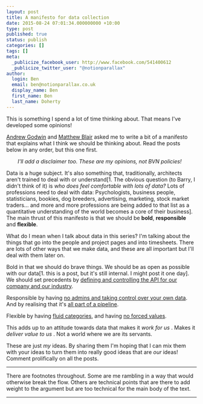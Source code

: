 ```yaml
---
layout: post
title: A manifesto for data collection
date: 2015-08-24 07:01:34.000000000 +10:00
type: post
published: true
status: publish
categories: []
tags: []
meta:
  _publicize_facebook_user: http://www.facebook.com/541400612
  _publicize_twitter_user: "@notionparallax"
author:
  login: Ben
  email: ben@notionparallax.co.uk
  display_name: Ben
  first_name: Ben
  last_name: Doherty
---
```

<p>This is something I spend a lot of time thinking about. That means I've developed some opinions!</p>
<p><a href="https://uk.linkedin.com/pub/andrew-godwin/19/687/316">Andrew Godwin</a> and <a href="https://au.linkedin.com/pub/matthew-blair/70/64/a7">Matthew Blair</a> asked me to write a bit of a manifesto that explains what I think we should be thinking about. Read the posts below in any order, but this one first.<!--more--></p>
<p style="padding-left: 30px;"><em>I'll add a disclaimer too. These are my opinions, not BVN policies!</em></p>
<p>Data is a huge subject. It's also something that, traditionally, architects aren't trained to deal with or understand[1. The obvious question (to Barry, I didn't think of it) is <em>who does feel comfortable with lots of data?</em> Lots of professions need to deal with data: Psychologists, business people, statisticians, bookies, dog breeders, advertising, marketing, stock market traders... and more and more professions are being added to that list as a quantitative understanding of the world becomes a core of their business]. The main thrust of this manifesto is that we should be <strong>bold</strong>, <strong>responsible</strong> and <strong>flexible</strong>.</p>
<p>What do I mean when I talk about data in this series? I'm talking about the things that go into the people and project pages and into timesheets. There are lots of other ways that we make data, and these are all important but I'll deal with them later on.</p>
<p>Bold in that we should do brave things. We should be as open as possible with our data[1. this is a post, but it's still internal. I might post it one day]. We should set precedents by <a title="Define and control the API" href="http://notionparallax.co.uk/?p=1856">defining and controlling the API for our company and our industry</a>.</p>
<p>Responsible by having <a title="No Admins – Control over your own data" href="http://notionparallax.co.uk/?p=1854">no admins and taking control over your own data</a>. And by realising that it's <a title="Asset pipelines" href="http://notionparallax.co.uk/?p=1860">all part of a pipeline</a>.</p>
<p>Flexible by having <a title="Fluid categories" href="http://notionparallax.co.uk/?p=1882">fluid categories</a>, and having <a title="Billing the gender fluid Cardinal – no forced values" href="http://notionparallax.co.uk/?p=1845">no forced values</a>.</p>
<p>This adds up to an attitude towards data that makes it <em>work for us</em> . Makes it <em>deliver value to us</em> . Not a world where we are its servants.</p>
<p>These are just <em>my</em> ideas. By sharing them I'm hoping that I can mix them with your ideas to turn them into really good ideas that are <em>our</em> ideas! Comment prolifically on all the posts.</p>
<hr />
<p>There are footnotes throughout. Some are me rambling in a way that would otherwise break the flow. Others are technical points that are there to add weight to the argument but are too technical for the main body of the text.</p>
<hr />


[^1]: The obvious question (to Barry, I didn't think of it) is <em>who does feel comfortable with lots of data?</em> Lots of professions need to deal with data: Psychologists, business people, statisticians, bookies, dog breeders, advertising, marketing, stock market traders... and more and more professions are being added to that list as a quantitative understanding of the world becomes a core of their business

[^2]: this is a post, but it's still internal. I might post it one day

